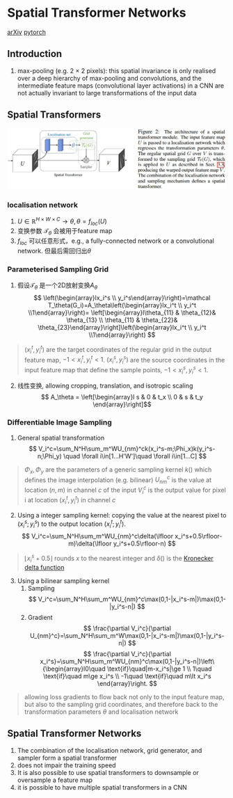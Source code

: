 # Spatial Transformer Networks
[arXiv](https://arxiv.org/abs/1506.02025)
[pytorch](http://pytorch.org/tutorials/intermediate/spatial_transformer_tutorial.html)

## Introduction
1. max-pooling (e.g. 2 × 2 pixels): this spatial invariance is only realised over a deep hierarchy of max-pooling and convolutions, and the intermediate feature maps (convolutional layer activations) in a CNN are not actually invariant to large transformations of the input data

## Spatial Transformers
![STN](./.assets/STN.jpg)

### localisation network
1. $U\in \mathbb R^{H\times W\times C}\to \theta, \theta=f_{loc}(U)$
2. 变换参数 $\mathcal T_\theta$ 会被用于feature map
3. $f_{loc}$ 可以任意形式，e.g.,  a fully-connected network or a convolutional network. 但最后需回归出$\theta$
### Parameterised Sampling Grid
1. 假设$\mathcal T_\theta$ 是一个2D放射变换$A_\theta$
$$
\left(\begin{array}lx_i^s \\ y_i^s\end{array}\right)=\mathcal T_\theta(G_i)=A_\theta\left(\begin{array}lx_i^t \\ y_i^t \\1\end{array}\right)= \left[\begin{array}l\theta_{11} & \theta_{12}& \theta_{13} \\ \theta_{11} & \theta_{22}& \theta_{23}\end{array}\right]\left(\begin{array}lx_i^t \\ y_i^t \\1\end{array}\right)
$$
> $(x_i^t, y_i^t)$ are the target coordinates of the regular grid in the output feature map, $-1\lt x_i^t,y_i^t\lt 1$.
$(x_i^s, y_i^s)$ are the source coordinates in the input feature map that define the sample points, $-1\lt x_i^s,y_i^s\lt 1$.

2. 线性变换, allowing cropping, translation, and isotropic scaling
$$ A_\theta =  \left[\begin{array}l s & 0 & t_x \\ 0 & s & t_y \end{array}\right]$$

### Differentiable Image Sampling
1. General spatial transformation
$$
V_i^c=\sum_N^H\sum_m^WU_{nm}^ck(x_i^s-m;\Phi_x)k(y_i^s-n;\Phi_y) \quad \forall i\in[1...H'W']\quad \forall i\in[1...C]
$$
> $\Phi_x,\Phi_y$ are the parameters of a generic sampling kernel $k()$ which defines the image interpolation (e.g. bilinear)
$U_{nm}^c$ is the value at location $(n, m)$ in channel $c$ of the input
$V_i^c$ is the output value for pixel i at location $(x_i^t, y_i^t)$ in channel $c$

2. Using a integer sampling kernel: copying the value at the nearest pixel to $(x_i^s ; y_i^s)$ to the output location $(x_i^t; y_i^t)$.
$$
V_i^c=\sum_N^H\sum_m^WU_{nm}^c\delta(\lfloor x_i^s+0.5\rfloor-m)\delta(\lfloor y_i^s+0.5\rfloor-n)
$$
> $\lfloor x_i^s+0.5\rfloor$ rounds $x$ to the nearest integer and $\delta()$ is the [Kronecker delta function](https://zh.wikipedia.org/wiki/%E5%85%8B%E7%BD%97%E5%86%85%E5%85%8B%E5%87%BD%E6%95%B0)

3. Using a bilinear sampling kernel
   1. Sampling
  $$
  V_i^c=\sum_N^H\sum_m^WU_{nm}^c\max(0,1-|x_i^s-m|)\max(0,1-|y_i^s-n|)
  $$
   2. Gradient
  $$
  \frac{\partial V_i^c}{\partial U_{nm}^c}=\sum_N^H\sum_m^W\max(0,1-|x_i^s-m|)\max(0,1-|y_i^s-n|)
  $$
  $$
  \frac{\partial V_i^c}{\partial x_i^s}=\sum_N^H\sum_m^WU_{nm}^c\max(0,1-|y_i^s-n|)\left\{\begin{array}l0\quad \text{if}\quad|m-x_i^s|\ge 1 \\ 1\quad \text{if}\quad m\ge x_i^s \\ -1\quad \text{if}\quad m\lt x_i^s \end{array}\right.
  $$
  > allowing loss gradients to flow back not only to the input feature map, but also to the sampling grid coordinates, and therefore back to the transformation parameters $\theta$ and localisation network

## Spatial Transformer Networks
1. The combination of the localisation network, grid generator, and sampler form a spatial transformer
2. does not impair the training speed
3. It is also possible to use spatial transformers to downsample or oversample a feature map
4. it is possible to have multiple spatial transformers in a CNN
